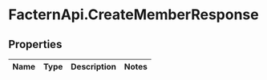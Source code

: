 # FacternApi.CreateMemberResponse

## Properties
Name | Type | Description | Notes
------------ | ------------- | ------------- | -------------


